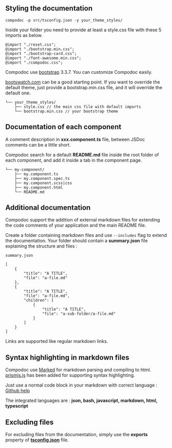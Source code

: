 ## Styling the documentation
```
compodoc -p src/tsconfig.json -y your_theme_styles/
```

Inside your folder you need to provide at least a style.css file with these 5 imports as below.

```
@import "./reset.css";
@import "./bootstrap.min.css";
@import "./bootstrap-card.css";
@import "./font-awesome.min.css";
@import "./compodoc.css";
```

Compodoc use [bootstrap](http://getbootstrap.com/) 3.3.7. You can customize Compodoc easily.

[bootswatch.com](http://bootswatch.com/) can be a good starting point. If you want to override the default theme, just provide a bootstrap.min.css file, and it will override the default one.

```
└── your_theme_styles/
    ├── style.css // the main css file with default imports
    └── bootstrap.min.css // your bootstrap theme
```

## Documentation of each component

A comment description in __xxx.component.ts__ file, between JSDoc comments can be a little short.

Compodoc search for a default __README.md__ file inside the root folder of each component, and add it inside a tab in the component page.

```
└── my-component/
    ├── my.component.ts
    ├── my.component.spec.ts
    ├── my.component.scss|css
    ├── my.component.html
    └── README.md
```

## Additional documentation

Compodoc support the addition of external markdown files for extending the code comments of your application and the main README file.

Create a folder containing markdown files and use ```--includes``` flag to extend the documentation.
Your folder should contain a __summary.json__ file explaining the structure and files :

```
summary.json

[
    {
        "title": "A TITLE",
        "file": "a-file.md"
    },
    {
        "title": "A TITLE",
        "file": "a-file.md",
        "children": [
            {
                "title": "A TITLE",
                "file": "a-sub-folder/a-file.md"
            }
        ]
    }
]
```

Links are supported like regular markdown links.

## Syntax highlighting in markdown files

Compodoc use [Marked](https://github.com/chjj/marked) for markdown parsing and compiling to html. [prismjs.js](http://prismjs.com/) has been added for supporting syntax highlighting.

Just use a normal code block in your markdown with correct language : [Github help](https://help.github.com/articles/creating-and-highlighting-code-blocks/)

The integrated languages are : __json, bash, javascript, markdown, html, typescript__

## Excluding files

For excluding files from the documentation, simply use the __exports__ property of [__tsconfig.json__](https://www.typescriptlang.org/docs/handbook/tsconfig-json.html) file.
